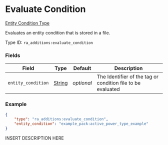# Evaluate Condition
[Entity Condition Type](../entity_condition_types.md)

Evaluates an entity condition that is stored in a file.

Type ID: `ra_additions:evaluate_condition`
### Fields
Field | Type | Default | Description
------|------|---------|-------------
`entity_condition` | [String](../data_types/string.md) | _optional_ | The Identifier of the tag or condition file to be evaluated

### Example
```json
{
    "type": "ra_additions:evaluate_condition",
    "entity_condition": "example_pack:active_power_type_example"
}```
INSERT DESCRIPTION HERE
